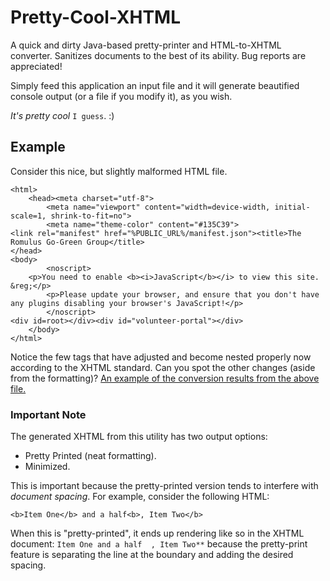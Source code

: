 # Pretty-Cool-XHTML
A quick and dirty Java-based pretty-printer and HTML-to-XHTML converter. Sanitizes documents to the best of its ability. Bug reports are appreciated!

Simply feed this application an input file and it will generate beautified console output (or a file if you modify it), as you wish.

_It's pretty cool_ `I guess`. :)


## Example
Consider this nice, but slightly malformed HTML file.
```
<html>
    <head><meta charset="utf-8">
        <meta name="viewport" content="width=device-width, initial-scale=1, shrink-to-fit=no">
        <meta name="theme-color" content="#135C39">
<link rel="manifest" href="%PUBLIC_URL%/manifest.json"><title>The Romulus Go-Green Group</title>
</head>
<body>
        <noscript>
    <p>You need to enable <b><i>JavaScript</b></i> to view this site. &reg;</p>
        <p>Please update your browser, and ensure that you don't have any plugins disabling your browser's JavaScript!</p>
        </noscript>
<div id=root></div><div id="volunteer-portal"></div>
    </body>
</html>
```

Notice the few tags that have adjusted and become nested properly now according to the XHTML standard. Can you spot the other changes (aside from the formatting)?
[An example of the conversion results from the above file.](https://raw.githubusercontent.com/NotsoanoNimus/Pretty-Cool-XHTML/master/docs/conversionResults.png)


### Important Note
The generated XHTML from this utility has two output options:
- Pretty Printed (neat formatting).
- Minimized.

This is important because the pretty-printed version tends to interfere with _document spacing_. For example, consider the following HTML:
```
<b>Item One</b> and a half<b>, Item Two</b>
```

When this is "pretty-printed", it ends up rendering like so in the XHTML document: `Item One and a half  , Item Two**` because the pretty-print feature is separating the line at the boundary and adding the desired spacing.
